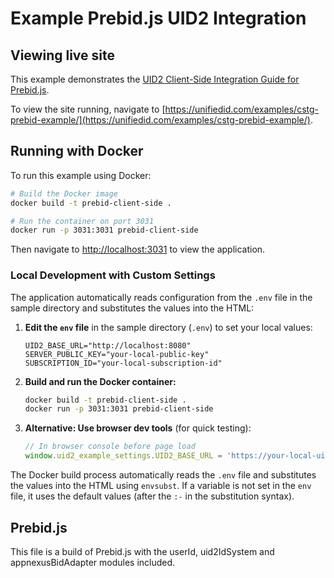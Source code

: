 # Example Prebid.js UID2 Integration

## Viewing live site

This example demonstrates the [UID2 Client-Side Integration Guide for Prebid.js](https://unifiedid.com/docs/guides/integration-prebid-client-side). 

To view the site running, navigate to [https://unifiedid.com/examples/cstg-prebid-example/](https://unifiedid.com/examples/cstg-prebid-example/).

## Running with Docker

To run this example using Docker:

```bash
# Build the Docker image
docker build -t prebid-client-side .

# Run the container on port 3031
docker run -p 3031:3031 prebid-client-side
```

Then navigate to [http://localhost:3031](http://localhost:3031) to view the application.

### Local Development with Custom Settings

The application automatically reads configuration from the `.env` file in the sample directory and substitutes the values into the HTML:

1. **Edit the `env` file** in the sample directory (`.env`) to set your local values:
   ```
   UID2_BASE_URL="http://localhost:8080"
   SERVER_PUBLIC_KEY="your-local-public-key"
   SUBSCRIPTION_ID="your-local-subscription-id"
   ```

2. **Build and run the Docker container:**
   ```bash
   docker build -t prebid-client-side .
   docker run -p 3031:3031 prebid-client-side
   ```

3. **Alternative: Use browser dev tools** (for quick testing):
   ```javascript
   // In browser console before page load
   window.uid2_example_settings.UID2_BASE_URL = 'https://your-local-uid2-operator.com';
   ```

The Docker build process automatically reads the `.env` file and substitutes the values into the HTML using `envsubst`. If a variable is not set in the `env` file, it uses the default values (after the `:-` in the substitution syntax).


## Prebid.js

This file is a build of Prebid.js with the userId, uid2IdSystem and appnexusBidAdapter modules included.